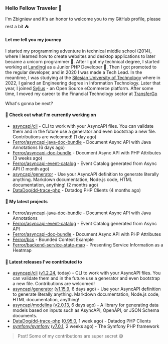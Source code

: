 ### Hello Fellow Traveler 👋

I'm Zbigniew and it's an honor to welcome you to my GitHub profile, please rest a bit ⛺️

#### Let me tell you my journey

I started my programming adventure in technical middle school (2014), where I learned how to create websites and desktop applications to later became a unicorn programmer 🦄. After I got my technical degree, I started working at [Landingi](https://github.com/landingi) as a Junior PHP Developer 🥇. Then I got promoted to the regular developer, and in 2020 I was made a Tech Lead. In the meantime, I was studying at the [Silesian University of Technology](https://www.polsl.pl/en/) where in 2022, I gained an Engineering degree in Information Technology. Later that year, I joined [Sylius](https://github.com/sylius) - an Open Source eCommerce platform. After some time, I moved my career to the Financial Technology sector at [TransferGo](https://github.com/transfergo)

What's gonna be next?

#### 👷 Check out what I'm currently working on

- [asyncapi/cli](https://github.com/asyncapi/cli) - CLI to work with your AsyncAPI files. You can validate them and in the future use a generator and even bootstrap a new file. Contributions are welcomed! (1 day ago)
- [Ferror/asyncapi-java-doc-bundle](https://github.com/Ferror/asyncapi-java-doc-bundle) - Document Async API with Java Annotations (6 days ago)
- [Ferror/asyncapi-doc-bundle](https://github.com/Ferror/asyncapi-doc-bundle) - Document Async API with PHP Attributes (3 weeks ago)
- [Ferror/asyncapi-event-catalog](https://github.com/Ferror/asyncapi-event-catalog) - Event Catalog generated from Async API (1 month ago)
- [asyncapi/generator](https://github.com/asyncapi/generator) - Use your AsyncAPI definition to generate literally anything. Markdown documentation, Node.js code, HTML documentation, anything! (2 months ago)
- [DataDog/dd-trace-php](https://github.com/DataDog/dd-trace-php) - Datadog PHP Clients (4 months ago)

#### 🌱 My latest projects

- [Ferror/asyncapi-java-doc-bundle](https://github.com/Ferror/asyncapi-java-doc-bundle) - Document Async API with Java Annotations
- [Ferror/asyncapi-event-catalog](https://github.com/Ferror/asyncapi-event-catalog) - Event Catalog generated from Async API
- [Ferror/asyncapi-doc-bundle](https://github.com/Ferror/asyncapi-doc-bundle) - Document Async API with PHP Attributes
- [Ferror/bcs](https://github.com/Ferror/bcs) - Bounded Context Example
- [Ferror/backend-service-state-map](https://github.com/Ferror/backend-service-state-map) - Presenting Service Information as a Heatmap

#### 🔭 Latest releases I've contributed to

- [asyncapi/cli](https://github.com/asyncapi/cli) ([v1.2.24](https://github.com/asyncapi/cli/releases/tag/v1.2.24), today) - CLI to work with your AsyncAPI files. You can validate them and in the future use a generator and even bootstrap a new file. Contributions are welcomed!
- [asyncapi/generator](https://github.com/asyncapi/generator) ([v1.15.9](https://github.com/asyncapi/generator/releases/tag/v1.15.9), 6 days ago) - Use your AsyncAPI definition to generate literally anything. Markdown documentation, Node.js code, HTML documentation, anything!
- [asyncapi/modelina](https://github.com/asyncapi/modelina) ([v2.0.13](https://github.com/asyncapi/modelina/releases/tag/v2.0.13), 6 days ago) - A library for generating data models based on inputs such as AsyncAPI, OpenAPI, or JSON Schema documents.
- [DataDog/dd-trace-php](https://github.com/DataDog/dd-trace-php) ([0.95.0](https://github.com/DataDog/dd-trace-php/releases/tag/0.95.0), 1 week ago) - Datadog PHP Clients
- [symfony/symfony](https://github.com/symfony/symfony) ([v7.0.1](https://github.com/symfony/symfony/releases/tag/v7.0.1), 2 weeks ago) - The Symfony PHP framework

>
> Psst! Some of my contributions are super secret 😅
>
